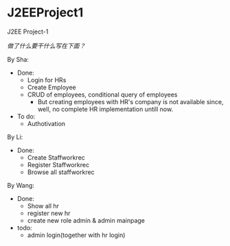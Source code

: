 # J2EEProject1
J2EE Project-1

*做了什么要干什么写在下面？*

By Sha:
- Done:
  * Login for HRs
  * Create Employee
  * CRUD of employees, conditional query of employees
    * But creating employees with HR's company is not available since, well, no complete HR implementation untill now.  
- To do:
  * Authotivation
  
By Li:
- Done:
  * Create Staffworkrec
  * Register Staffworkrec
  * Browse all staffworkrec

By Wang:
- Done:
  * Show all hr
  * register new hr
  * create new role admin & admin mainpage
- todo:
  * admin login(together with hr login)